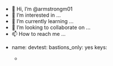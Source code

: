 - 👋 Hi, I’m @armstrongm01
- 👀 I’m interested in ...
- 🌱 I’m currently learning ...
- 💞️ I’m looking to collaborate on ...
- 📫 How to reach me ...

<!---
armstrongm01/armstrongm01 is a ✨ special ✨ repository because its `README.md` (this file) appears on your GitHub profile.
You can click the Preview link to take a look at your changes.
--->
- name: <First Name> <Last Name>
  devtest: <First Letter of First Name><Last Name>
   bastions_only: yes
  keys:
  - <YOUR SSH KEY>
